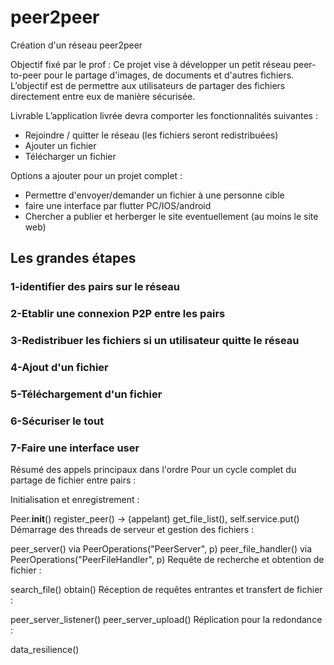 # peer2peer
Création d'un réseau peer2peer

Objectif fixé par le prof :
Ce projet vise à développer un petit réseau peer-to-peer pour le partage d'images, de documents et d'autres fichiers. L’objectif est de permettre aux utilisateurs de partager des fichiers directement entre eux de manière sécurisée.

Livrable
L’application livrée devra comporter les fonctionnalités suivantes :
- Rejoindre / quitter le réseau (les fichiers seront redistribuées)
- Ajouter un fichier
- Télécharger un fichier

Options a ajouter pour un projet complet :
- Permettre d'envoyer/demander un fichier à une personne cible
- faire une interface par flutter PC/IOS/android
- Chercher a publier et herberger le site eventuellement (au moins le site web)

## Les grandes étapes
### 1-identifier des pairs sur le réseau 
### 2-Etablir une connexion P2P entre les pairs
### 3-Redistribuer les fichiers si un utilisateur quitte le réseau
### 4-Ajout d'un fichier
### 5-Téléchargement d'un fichier
### 6-Sécuriser le tout
### 7-Faire une interface user

Résumé des appels principaux dans l'ordre
Pour un cycle complet du partage de fichier entre pairs :

Initialisation et enregistrement :

Peer.__init__()
register_peer() → (appelant) get_file_list(), self.service.put()
Démarrage des threads de serveur et gestion des fichiers :

peer_server() via PeerOperations("PeerServer", p)
peer_file_handler() via PeerOperations("PeerFileHandler", p)
Requête de recherche et obtention de fichier :

search_file()
obtain()
Réception de requêtes entrantes et transfert de fichier :

peer_server_listener()
peer_server_upload()
Réplication pour la redondance :

data_resilience()

